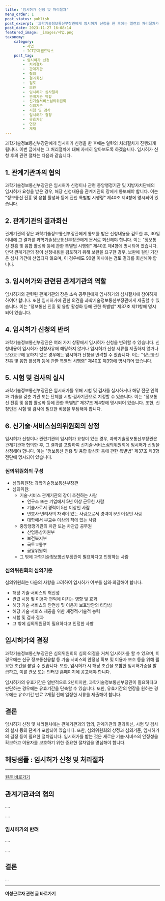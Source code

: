 ```yaml
---
title: '임시허가 신청 및 처리절차'
menu_order: 1
post_status: publish
post_excerpt: '과학기술정보통신부장관에게 임시허가 신청을 한 후에는 일련의 처리절차가 진행되게 됩니다. 이번 글에서는 그 처리절차에 대해 자세히 알아보도록 하겠습니다. 임시허가 신청 후의 관련 절차는 다음과 같습니다.'
post_date: 2023-11-27 16:08:14
featured_image: _images/사업.png
taxonomy:
    category:
        - 사업
        - ICT규제샌드박스
    post_tag:
        - 임시허가 신청
        -  처리절차
        -  관계기관
        -  협의
        -  결과회신
        -  검토
        -  보완
        -  임시허가 심사절차
        -  관계기관 역할
        -  신기술서비스심의위원회
        -  심의기준
        -  시험 및 검사
        -  임시허가 결정
        -  유효기간
        -  연장
        -  제재
---
```



과학기술정보통신부장관에게 임시허가 신청을 한 후에는 일련의 처리절차가 진행되게 됩니다. 이번 글에서는 그 처리절차에 대해 자세히 알아보도록 하겠습니다. 임시허가 신청 후의 관련 절차는 다음과 같습니다.

## 1. 관계기관과의 협의

과학기술정보통신부장관은 임시허가 신청이나 관련 중앙행정기관 및 지방자치단체의 임시허가 요청을 받은 경우, 해당 신청내용을 관계기관의 장에게 통보해야 합니다. 이는 "정보통신 진흥 및 융합 활성화 등에 관한 특별법 시행령" 제40조 제4항에 명시되어 있습니다.

## 2. 관계기관의 결과회신

관계기관의 장은 과학기술정보통신부장관에게 통보를 받은 신청내용을 검토한 후, 30일 이내에 그 결과를 과학기술정보통신부장관에게 문서로 회신해야 합니다. 이는 "정보통신 진흥 및 융합 활성화 등에 관한 특별법 시행령" 제40조 제4항에 명시되어 있습니다. 만약 관계기관의 장이 신청내용을 검토하기 위해 보완을 요구한 경우, 보완에 걸린 기간은 심사 기간에 산입되지 않으며, 이 경우에도 90일 이내에는 검토 결과를 회신해야 합니다.

## 3. 임시허가와 관련된 관계기관의 역할

임시허가와 관련된 관계기관의 장은 소속 공무원에게 임시허가의 심사절차에 참여하게 하여야 합니다. 또한 임시허가에 관한 의견을 과학기술정보통신부장관에게 제출할 수 있습니다. 이는 "정보통신 진흥 및 융합 활성화 등에 관한 특별법" 제37조 제11항에 명시되어 있습니다.

## 4. 임시허가 신청의 반려

과학기술정보통신부장관은 여러 가지 상황에서 임시허가 신청을 반려할 수 있습니다. 신청내용이 임시허가 신청사유에 해당하지 않거나 임시허가 신청 서류를 제출하지 않거나 보완요구에 응하지 않은 경우에는 임시허가 신청을 반려할 수 있습니다. 이는 "정보통신 진흥 및 융합 활성화 등에 관한 특별법 시행령" 제40조 제3항에 명시되어 있습니다.

## 5. 시험 및 검사의 실시

과학기술정보통신부장관은 임시허가를 위해 시험 및 검사를 실시하거나 해당 전문 인력과 기술을 갖춘 기관 또는 단체를 시험·검사기관으로 지정할 수 있습니다. 이는 "정보통신 진흥 및 융합 활성화 등에 관한 특별법" 제37조 제4항에 명시되어 있습니다. 또한, 신청인은 시험 및 검사에 필요한 비용을 부담해야 합니다.

## 6. 신기술·서비스심의위원회의 상정

임시허가 신청이나 관련기관의 임시허가 요청이 있는 경우, 과학기술정보통신부장관은 관계기관과 협의한 후, 그 결과를 포함하여 신기술·서비스심의위원회에 임시허가 신청을 상정해야 합니다. 이는 "정보통신 진흥 및 융합 활성화 등에 관한 특별법" 제37조 제3항 전단에 명시되어 있습니다.

### 심의위원회의 구성

- 심의위원장: 과학기술정보통신부장관
- 심의위원: 
  - 기술·서비스 관계기관의 장이 추천하는 사람
    - 연구소 또는 기업에서 5년 이상 근무한 사람
    - 기술사로서 경력이 5년 이상인 사람
    - 변호사·변리사의 자격이 있는 사람으로서 경력이 5년 이상인 사람
    - 대학에서 부교수 이상의 직에 있는 사람
  - 중앙행정기관의 차관 또는 차관급 공무원
    - 산업통상자원부
    - 보건복지부
    - 국토교통부
    - 금융위원회
  - 그 밖에 과학기술정보통신부장관이 필요하다고 인정하는 사람

### 심의위원회의 심의기준

심의위원회는 다음의 사항을 고려하여 임시허가 여부를 심의·의결해야 합니다.
- 해당 기술·서비스의 혁신성
- 관련 시장 및 이용자 편익에 미치는 영향 및 효과
- 해당 기술·서비스의 안전성 및 이용자 보호방안의 타당성
- 해당 기술·서비스 제공을 위한 재정적·기술적 능력
- 시험 및 검사 결과
- 그 밖에 심의위원장이 필요하다고 인정한 사항

## 임시허가의 결정

과학기술정보통신부장관은 심의위원회의 심의·의결을 거쳐 임시허가를 할 수 있으며, 이 경우에는 신규 정보통신융합 등 기술·서비스의 안정성 확보 및 이용자 보호 등을 위해 필요한 조건을 붙일 수 있습니다. 또한, 임시허가 시 해당 조건을 포함한 임시허가증을 발급하고, 이를 관보 또는 인터넷 홈페이지에 공고해야 합니다.

임시허가의 유효기간은 일반적으로 2년이지만, 과학기술정보통신부장관이 필요하다고 판단하는 경우에는 유효기간을 단축할 수 있습니다. 또한, 유효기간의 연장을 원하는 경우에는 유효기간 만료 2개월 전에 일정한 서류를 제출해야 합니다.

## 결론

임시허가 신청 및 처리절차에는 관계기관과의 협의, 관계기관의 결과회신, 시험 및 검사의 실시 등의 단계가 포함되어 있습니다. 또한, 심의위원회의 상정과 심의기준, 임시허가의 결정 등이 필요한 절차입니다. 임시허가를 받는 것은 새로운 기술·서비스의 안정성을 확보하고 이용자를 보호하기 위한 중요한 절차임을 명심해야 합니다.

##   헤딩샘플 : 임시허가 신청 및 처리절차

----------------

[원문 바로가기](https://.....)

##   관계기관과의 협의

....

....

###   임시허가의 반려

....

....

##   결론

...
<!-- wp:separator -->
<hr class="wp-block-separator has-alpha-channel-opacity"/>
<!-- /wp:separator -->

<!-- wp:group {"backgroundColor":"base","layout":{"type":"constrained"}} -->
<div class="wp-block-group has-base-background-color has-background"><!-- wp:paragraph {"align":"center","fontSize":"medium"} -->
<p class="has-text-align-center has-large-font-size"><strong>여성근로자 관련 글 바로가기</strong></p>
<!-- /wp:paragraph -->


<!-- wp:latest-posts
{"categories":[{"id":10991,"count":19,"description":"","link":"https://uknowlaw.com/category/%ec%97%ac%ec%84%b1%ea%b7%bc%eb%a1%9c%ec%9e%90/","name":"여성근로자","slug":"여성근로자","taxonomy":"category","parent":0,"meta":[],"_links":{"self":[{"href":"https://uknowlaw.com/wp-json/wp/v2/categories/10991"}],"collection":[{"href":"https://uknowlaw.com/wp-json/wp/v2/categories"}],"about":[{"href":"https://uknowlaw.com/wp-json/wp/v2/taxonomies/category"}],"wp:post_type":[{"href":"https://uknowlaw.com/wp-json/wp/v2/posts?categories=10991"}],"curies":[{"name":"wp","href":"https://api.w.org/{rel}","templated":true}]}}],"postsToShow":100,"excerptLength":28,"postLayout":"grid","columns":2,"featuredImageAlign":"left","featuredImageSizeSlug":"large","fontSize":"small"} /--></div>
<!-- /wp:group -->